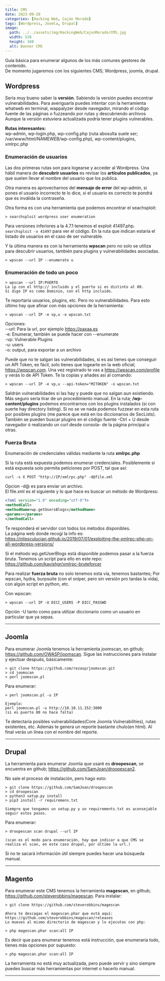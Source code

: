 ```yaml
---
title: CMS
date: 2023-09-20
categories: [Hacking Web, Cajón Morado]
tags: [Wordpress, Joomla, Drupal]
image:
  path: ../../assets/img/HackingWeb/CajonMorado/CMS.jpg
  width: 528
  height: 340
  alt: Banner CMS
---
```



Guía básica para enumerar algunos de los más comunes gestores de contenido.  
De momento jugaremos con los siguientes CMS; Wordpress, joomla, drupal.

## Wordpress

Sería muy bueno saber la **versión**. Sabiendo la versión puedes encontrar vulnerabilidades. Para averiguarla puedes intentar con la herramienta whatweb en terminal, wappalyzer desde navegador, mirando el código fuente de las páginas o fuzzeando por rutas y descubriendo archivos  
Aunque la versión estuviera actualizada podría tener plugins vulnerables.

**Rutas interesantes:**  
wp-admin, wp-login.php, wp-config.php (ruta abosulta suele ser; /var/www/html/NAMEWEB/wp-config.php), wp-content/plugins, xmlrpc.php

### Enumeración de usuarios
Las dos primeras rutas son para logearse y acceder al Wordpress. Una hábil manera de **descubrir usuarios** es revisar los **artículos publicados**, ya que suelen llevar el nombre del usuario que los publica.

Otra manera es aprovecharnos del **mensaje de error** del wp-admin, si pones el usuario incorrecto te lo dice, si el usuario es correcto te pondrá que es inválida la contraseña.

Otra forma es con una herramienta que podemos encontrar el seachsploit:
```
> searchsploit wordpress user enumeration
```
Para versiones inferiores a la 4.7.1 tenemos el exploit 41497.php. `searchsploit -x 41497` para ver el código. En la ruta que indican estaría el listado de usuarios en el caso de ser vulnerable.

Y la última manera es con la herramienta **wpscan** pero no solo se utiliza para descubrir usuarios, también para plugins y vulnerabilidades asociadas.
```
> wpscan --url IP --enumerate u
```

### Enumeración de todo un poco
```
> wpscan --url IP:PUERTO
La ip con el http:// incluido y el puerto si es distinto al 80.
Si digo IP es como Dominio, con el http incluido.
```
Te reportaría usuarios, plugins, etc. Pero no vulnerabilidades. Para esto último hay que afinar con más opciones de la herramienta:
```
> wpscan --url IP -e vp,u -o wpscan.txt
```
Opciones:  
--url: Para la url, por ejemplo https://paxaa.es  
-e: Enumerar, también se puede hacer con --enumerate  
-vp: Vulnerable Plugins  
-u: users  
-o: output, para exportar a un archivo

Puede que no te salgan las vulnerabilidades, si es así tienes que conseguir un API Token, es fácil, solo tienes que logearte en la web oficial; https://wpscan.com. Una vez registrado te vas a https://wpscan.com/profile y verás lo de API Token. Te la copias y añades así al comando:
```
> wpscan --url IP -e vp,u --api-token="MITOKEN" -o wpscan.txt
```

Saldrán vulnerabilidades si las hay y puede que no salgan aun existiendo.  Más seguro sería tirar de un procedimiento manual. En la ruta; **/wp-content/plugins** podemos encontrarnos con los plugins instalados (si con suerte hay directory listing). Si no se ve nada podemos fuzzear en esta ruta por posibles plugins (me parece que está en los diccionarios de SecLists). También se pueden buscar plugins en el código fuente -Ctrl + U desde navegador ó realizando un curl desde consola- de la página principal u otras.

### Fuerza Bruta

Enumeración de credenciales válidas mediante la ruta **xmlrpc.php**

Si la ruta está expuesta podemos enumerar credenciales. Posiblemente si está expuesta solo permita peticiones por POST, tal que así:
```
curl -s X POST "http://IP/xmlrpc.php" -d@file.xml
```
Opcion -d@ es para enviar un archivo.  
El file.xml es el siguiente y lo que hace es buscar un método de Wordpress:
``` xml
<?xml version="1.0" encoding="utf-8"?> 
<methodCall> 
<methodName>wp.getUsersBlogs</methodName> 
<params></params> 
</methodCall>
```
Te responderá el servidor con todos los métodos disponibles.  
La página web donde recogí la info es:  
https://nitesculucian.github.io/2019/07/01/exploiting-the-xmlrpc-php-on-all-wordpress-versions/

Si el método wp.getUserBlogs está disponible podemos pasar a la fuerza bruta. Tenemos un script para ello en este repo: 
https://github.com/kavishgr/xmlrpc-bruteforcer

Para realizar **fuerza bruta** no solo tenemos esta vía, tenemos bastantes; Por wpscan, hydra, burpsuite (con el sniper, pero sin versión pro tardas la vida), con algún script en python, etc.

Con wpscan:
```
> wpscan --url IP -U DICC_USERS -P DICC_PASSWD
```
Opción -U tanto como para utilizar diccionario como un usuario en particular que ya sepas.

- - -

## Joomla

Para enumerar Joomla tenemos la herramienta joomscan, en github; https://github.com/OWASP/joomscan. Sigue las instrucciones para instalar y ejectuar después, básicamente:
```
> git clone https://github.com/rezasp/joomscan.git
> cd joomscan
> perl joomscan.pl
```
Para enumerar:
```
> perl joomscan.pl -u IP

Ejemplo:
perl joomscan.pl -u http://10.10.11.152:3000
(si es puerto 80 no hace falta)
```
Te detectaría posibles vulnerabilidades(Core Joomla Vulnerabilities), rutas existentes, etc. Además te genera un reporte bastante chulo(en html). Al final verás un línea con el nombre del reporte.

- - -

## Drupal

La herramienta para enumerar Joomla que usaré es **droopescan**, se encuentra en github; https://github.com/SamJoan/droopescan2.

No sale el proceso de instalación, pero hago esto:
```
> git clone https://github.com/SamJoan/droopescan
> cd droopescan
> python3 setup.py install
> pip3 install -r requiremens.txt

Siempre que tengamos un setup.py y un requirements.txt es aconsejable seguir estos pasos.
```
Para enumerar:
```
> droopescan scan drupal --url IP

(scan es el modo para enumeración, hay que indicar a que CMS se realiza el scan, en este caso drupal, por último la url.)
```
Si no te sacará información útil siempre puedes hacer una búsqueda manual.
- - - 

## Magento

Para enumerar este CMS tenemos la herramienta **magescan**, en github; https://github.com/steverobbins/magescan. Para instalar:
```
> git clone https://github.com/steverobbins/magescan

Ahora te descagas el magescan.phar que está aquí:
https://github.com/steverobbins/magescan/releases
Lo mueves al mismo directorio de magescan y lo ejecutas con php:

> php magescan.phar scan:all IP
```
Es decir que para enumerar tenemos está instrucción, que enumeraría todo, tienes más opciones por supuesto:
```
> php magescan.phar scan:all IP
```
La herramienta no está muy actualizada, pero puede servir y sino siempre puedes buscar más herramientas por internet o hacerlo manual.

- - -

